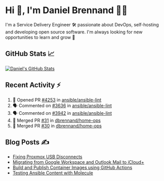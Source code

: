 # Hi 👋, I'm Daniel Brennand 👨‍💻

I'm a Service Delivery Engineer 🛠 passionate about DevOps, self-hosting and developing open source software. I'm always looking for new opportunities to learn and grow 🌱

## GitHub Stats 📈

[![Daniel's GitHub Stats](https://github-readme-stats.vercel.app/api?username=dbrennand&show_icons=true&count_private=true&hide_border=true&theme=dark)](https://github.com/anuraghazra/github-readme-stats)

## Recent Activity ⚡

<!--START_SECTION:activity-->
1. 💪 Opened PR [#4253](https://github.com/ansible/ansible-lint/pull/4253) in [ansible/ansible-lint](https://github.com/ansible/ansible-lint)
2. 🗣 Commented on [#3636](https://github.com/ansible/ansible-lint/issues/3636#issuecomment-2221218626) in [ansible/ansible-lint](https://github.com/ansible/ansible-lint)
3. 🗣 Commented on [#3942](https://github.com/ansible/ansible-lint/issues/3942#issuecomment-2221169782) in [ansible/ansible-lint](https://github.com/ansible/ansible-lint)
4. 🎉 Merged PR [#31](https://github.com/dbrennand/home-ops/pull/31) in [dbrennand/home-ops](https://github.com/dbrennand/home-ops)
5. 🎉 Merged PR [#30](https://github.com/dbrennand/home-ops/pull/30) in [dbrennand/home-ops](https://github.com/dbrennand/home-ops)
<!--END_SECTION:activity-->

## Blog Posts ✍

<!-- BLOG-POST-LIST:START -->
- [Fixing Proxmox USB Disconnects](https://danielbrennand.com/blog/proxmox-fix-usb-disconnect/)
- [Migrating from Google Workspace and Outlook Mail to iCloud+](https://danielbrennand.com/blog/google-outlook-to-icloud+/)
- [Build and Publish Container Images using GitHub Actions](https://danielbrennand.com/blog/build-and-publish-container-image-gha/)
- [Testing Ansible Content with Molecule](https://danielbrennand.com/blog/testing-ansible-content/)
<!-- BLOG-POST-LIST:END -->

